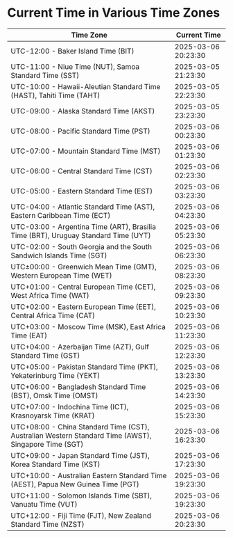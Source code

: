 # Current Time in Various Time Zones

| Time Zone | Current Time |
|-----------|--------------|
| UTC-12:00 - Baker Island Time (BIT) | 2025-03-06 20:23:30 |
| UTC-11:00 - Niue Time (NUT), Samoa Standard Time (SST) | 2025-03-05 21:23:30 |
| UTC-10:00 - Hawaii-Aleutian Standard Time (HAST), Tahiti Time (TAHT) | 2025-03-05 22:23:30 |
| UTC-09:00 - Alaska Standard Time (AKST) | 2025-03-05 23:23:30 |
| UTC-08:00 - Pacific Standard Time (PST) | 2025-03-06 00:23:30 |
| UTC-07:00 - Mountain Standard Time (MST) | 2025-03-06 01:23:30 |
| UTC-06:00 - Central Standard Time (CST) | 2025-03-06 02:23:30 |
| UTC-05:00 - Eastern Standard Time (EST) | 2025-03-06 03:23:30 |
| UTC-04:00 - Atlantic Standard Time (AST), Eastern Caribbean Time (ECT) | 2025-03-06 04:23:30 |
| UTC-03:00 - Argentina Time (ART), Brasília Time (BRT), Uruguay Standard Time (UYT) | 2025-03-06 05:23:30 |
| UTC-02:00 - South Georgia and the South Sandwich Islands Time (SGT) | 2025-03-06 06:23:30 |
| UTC±00:00 - Greenwich Mean Time (GMT), Western European Time (WET) | 2025-03-06 08:23:30 |
| UTC+01:00 - Central European Time (CET), West Africa Time (WAT) | 2025-03-06 09:23:30 |
| UTC+02:00 - Eastern European Time (EET), Central Africa Time (CAT) | 2025-03-06 10:23:30 |
| UTC+03:00 - Moscow Time (MSK), East Africa Time (EAT) | 2025-03-06 11:23:30 |
| UTC+04:00 - Azerbaijan Time (AZT), Gulf Standard Time (GST) | 2025-03-06 12:23:30 |
| UTC+05:00 - Pakistan Standard Time (PKT), Yekaterinburg Time (YEKT) | 2025-03-06 13:23:30 |
| UTC+06:00 - Bangladesh Standard Time (BST), Omsk Time (OMST) | 2025-03-06 14:23:30 |
| UTC+07:00 - Indochina Time (ICT), Krasnoyarsk Time (KRAT) | 2025-03-06 15:23:30 |
| UTC+08:00 - China Standard Time (CST), Australian Western Standard Time (AWST), Singapore Time (SGT) | 2025-03-06 16:23:30 |
| UTC+09:00 - Japan Standard Time (JST), Korea Standard Time (KST) | 2025-03-06 17:23:30 |
| UTC+10:00 - Australian Eastern Standard Time (AEST), Papua New Guinea Time (PGT) | 2025-03-06 19:23:30 |
| UTC+11:00 - Solomon Islands Time (SBT), Vanuatu Time (VUT) | 2025-03-06 19:23:30 |
| UTC+12:00 - Fiji Time (FJT), New Zealand Standard Time (NZST) | 2025-03-06 20:23:30 |
